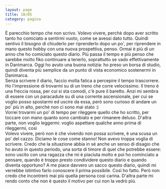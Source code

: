 ```yaml
--- 
layout: page
title: 10/05
category: pagina
---
```


È parecchio tempo che non scrivo. Volevo vivere, perchè dopo aver scritto tanto
ho comiciato a sentirmi vuoto, come se avessi dato tutto. Quindi sentivo il
bisogno di chiuderlo per riprenderlo dopo un po', per riprendere in mano questo
hobby con una nuova prospettiva, penso. Ormai è più di un anno che ho comiciato
questo diario. Più passa il tempo e più penso che sarebbe molto fiko continuare
a tenerlo, soprattutto se vado effettivamente in Danimarca. Oggi ho avuto una
buona notizia: ho preso un borsa di studio, quindi diventa più semplice da un
punto di vista economico sostenermi in Danimarca.  
Senza scrivere il diario, faccio molta fatica a percepire il tempo trascorrere.
Ho l'impressione di trovarmi su di un treno che corre velocissimo. Il treno è
una freccia rossa, per cui si sta comodi, c'è pure il baretto. Anzi mi sembra di
essere con un paracadute su di una corrente ascensionale, per cui se voglio
posso spostarmi ed uscire da essa, però sono curioso di andare un po' più in
alto, perchè non ci sono mai stato :)  
Vorrei trovarmi un po' di tempo per rileggere quello che ho scritto, per toccare
con mano quanto sono cambiato e per rimanere deluso. D'altra parte, non voglio
leggermi: voglio aspettare qualche anno prima di rileggermi, così  
Volevo vivere, però non è che vivendo non possa scrivere, è una scusa un po' del
cazzo. Diciamo le cose come stanno! Non avevo troppa voglia di scrivere. Credo
che la situazione abbia in sé anche un senso di disagio che ho avuto in questo
periodo, una sorta di timore di quel che potrebbe essere: sono uscito con una
ragazza che mi è piaciuta molto e poi ho cominciato a pensare, quando è troppo
presto condividere questo diario e quando diventa opportuno? A me piace davvero
un sacco questo diario, quindi mi verrebbe istintivo farlo conoscere il prima
possibile. Così ho fatto. Però non credo che incontrerò mai più quella persona
così carina. D'altra parte mi rendo conto che non è questo il motivo per cui non
la vedrò più.
